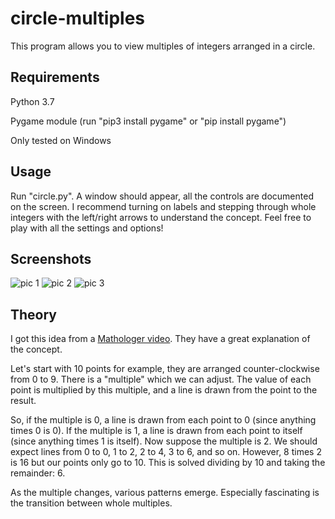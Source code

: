 # circle-multiples
This program allows you to view multiples of integers arranged in a circle.

## Requirements
Python 3.7

Pygame module (run "pip3 install pygame" or "pip install pygame")

Only tested on Windows

## Usage
Run "circle.py". 
A window should appear, all the controls are documented on the screen.
I recommend turning on labels and stepping through whole integers with the left/right arrows to understand the concept.
Feel free to play with all the settings and options!

## Screenshots
![pic 1](https://i.gyazo.com/2718d39556a54331f0e114df5abf0b07.png)
![pic 2](https://i.gyazo.com/783c20b8f04cc0dbf40f4b00e3c2a5be.png)
![pic 3](https://i.gyazo.com/50db767672beecbdae6e39b84a41f6c4.png)

## Theory
I got this idea from a [Mathologer video](https://youtu.be/qhbuKbxJsk8). They have a great explanation of the concept.

Let's start with 10 points for example, they are arranged counter-clockwise from 0 to 9.
There is a "multiple" which we can adjust.
The value of each point is multiplied by this multiple, and a line is drawn from the point to the result.

So, if the multiple is 0, a line is drawn from each point to 0 (since anything times 0 is 0).
If the multiple is 1, a line is drawn from each point to itself (since anything times 1 is itself).
Now suppose the multiple is 2. We should expect lines from 0 to 0, 1 to 2, 2 to 4, 3 to 6, and so on.
However, 8 times 2 is 16 but our points only go to 10. This is solved dividing by 10 and taking the remainder: 6.

As the multiple changes, various patterns emerge. Especially fascinating is the transition between whole multiples.
